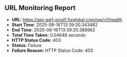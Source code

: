 ## URL Monitoring Report

- **URL:** https://api-gw1-prod1.fisglobal.com/gw/v1/health
- **Start Time:** 2025-08-16T13:39:20.343482
- **End Time:** 2025-08-16T13:39:20.389962
- **Total Time Taken:** 0.04648 seconds
- **HTTP Status Code:** 403
- **Status:** Failure
- **Failure Reason:** HTTP Status Code: 403
